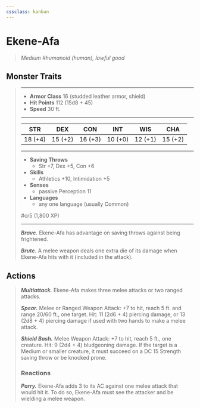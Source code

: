 ```yaml
---
cssclass: kanban
---
```


# Ekene-Afa
>*Medium #humanoid (human), lawful good*
## Monster Traits
>___
>- **Armor Class** 16 (studded leather armor, shield)
>- **Hit Points** 112 (15d8 + 45)
>- **Speed** 30 ft.
>___
>|STR|DEX|CON|INT|WIS|CHA|
>|:---:|:---:|:---:|:---:|:---:|:---:|
>|18 (+4)|15 (+2)|16 (+3)|10 (+0)|12 (+1)|15 (+2)|
>___
>- **Saving Throws**
>	 - Str +7, Dex +5, Con +6
>- **Skills**
>	 - Athletics +10, Intimidation +5
>- **Senses**
>	 - passive Perception 11
>- **Languages**
>	 - any one language (usually Common)
>
> #cr5 (1,800 XP)
>___
>***Brave.*** Ekene-Afa has advantage on saving throws against being frightened.  
>
>***Brute.*** A melee weapon deals one extra die of its damage when Ekene-Afa hits with it (included in the attack).  
>
## Actions
>***Multiattack.*** Ekene-Afa makes three melee attacks or two ranged attacks.  
>
>***Spear.*** Melee  or Ranged Weapon Attack: +7 to hit, reach 5 ft. and range 20/60 ft., one target. Hit: 11 (2d6 + 4) piercing damage, or 13 (2d8 + 4) piercing damage if used with two hands to make a melee attack.  
>
>***Shield Bash.*** Melee Weapon Attack: +7 to hit, reach 5 ft., one creature. Hit: 9 (2d4 + 4) bludgeoning damage. If the target is a Medium or smaller creature, it must succeed on a DC 15 Strength saving throw or be knocked prone.  
>
>### Reactions
>***Parry.*** Ekene-Afa adds 3 to its AC against one melee attack that would hit it. To do so, Ekene-Afa must see the attacker and be wielding a melee weapon.
